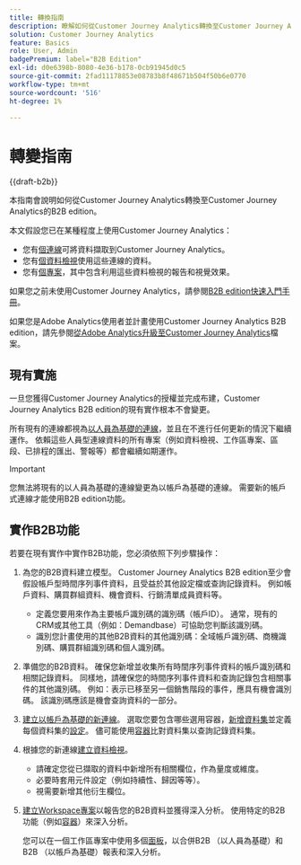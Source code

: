 ```yaml
---
title: 轉換指南
description: 瞭解如何從Customer Journey Analytics轉換至Customer Journey Analytics B2B edition
solution: Customer Journey Analytics
feature: Basics
role: User, Admin
badgePremium: label="B2B Edition"
exl-id: d0e6398b-8080-4e36-b178-0cb91945d0c5
source-git-commit: 2fad11178853e08783b8f48671b504f50b6e0770
workflow-type: tm+mt
source-wordcount: '516'
ht-degree: 1%

---
```


# 轉變指南

{{draft-b2b}}

本指南會說明如何從Customer Journey Analytics轉換至Customer Journey Analytics的B2B edition。

本文假設您已在某種程度上使用Customer Journey Analytics：

* 您有[個連線](/help/connections/overview.md)可將資料擷取到Customer Journey Analytics。
* 您有[個資料檢視](/help/data-views/data-views.md)使用這些連線的資料。
* 您有[個專案](/help/analysis-workspace/home.md)，其中包含利用這些資料檢視的報告和視覺效果。

如果您之前未使用Customer Journey Analytics，請參閱[B2B edition快速入門手冊](cja-b2b-quick-start-guide.md)。

如果您是Adobe Analytics使用者並計畫使用Customer Journey Analytics B2B edition，請先參閱[從Adobe Analytics升級至Customer Journey Analytics](cja-upgrade/cja-upgrade-recommendations.md)檔案。


## 現有實施

一旦您獲得Customer Journey Analytics的授權並完成布建，Customer Journey Analytics B2B edition的現有實作根本不會變更。

所有現有的連線都視為[以人員為基礎的連線](cja-b2b-concepts-features.md#connections-and-identifiers)，並且在不進行任何更新的情況下繼續運作。 依賴這些人員型連線資料的所有專案（例如資料檢視、工作區專案、區段、已排程的匯出、警報等）都會繼續如期運作。

>[!IMPORTANT]
>
>您無法將現有的以人員為基礎的連線變更為以帳戶為基礎的連線。 需要新的帳戶式連線才能使用B2B edition功能。
>


## 實作B2B功能

若要在現有實作中實作B2B功能，您必須依照下列步驟操作：

1. 為您的B2B資料建立模型。 Customer Journey Analytics B2B edition至少會假設帳戶型時間序列事件資料，且受益於其他設定檔或查詢記錄資料。 例如帳戶資料、購買群組資料、機會資料、行銷清單成員資料等。

   * 定義您要用來作為主要帳戶識別碼的識別碼（帳戶ID）。 通常，現有的CRM或其他工具（例如：Demandbase）可協助您判斷該識別碼。
   * 識別您計畫使用的其他B2B資料的其他識別碼：全域帳戶識別碼、商機識別碼、購買群組識別碼和個人識別碼。

1. 準備您的B2B資料。 確保您新增並收集所有時間序列事件資料的帳戶識別碼和相關記錄資料。 同樣地，請確保您的時間序列事件資料和查詢記錄包含相關事件的其他識別碼。 例如：表示已移至另一個銷售階段的事件，應具有機會識別碼。 該識別碼應該是機會查詢資料的一部分。

1. [建立以帳戶為基礎的新連線](/help/connections/create-connection.md#account-based-connection)。 選取您要包含哪些選用容器，[新增資料集](/help/connections/create-connection.md#add-datasets)並定義每個資料集的[設定](/help/connections/create-connection.md#dataset-settings)。 儘可能使用[容器](cja-b2b-concepts-features.md#match-by-container)比對資料集以查詢記錄資料集。

1. 根據您的新連線[建立資料檢視](/help/data-views/create-dataview.md)。

   * 請確定您從已擷取的資料中新增所有相關欄位，作為量度或維度。
   * 必要時套用元件設定（例如持續性、歸因等等）。
   * 視需要新增其他衍生欄位。

1. [建立Workspace專案](/help/analysis-workspace/build-workspace-project/create-projects.md)以報告您的B2B資料並獲得深入分析。 使用特定的B2B功能（例如[容器](cja-b2b-concepts-features.md#containers)）來深入分析。

   您可以在一個工作區專案中使用多個[面板](/help/analysis-workspace/c-panels/panels.md)，以合併B2B （以人員為基礎）和B2B （以帳戶為基礎）報表和深入分析。

